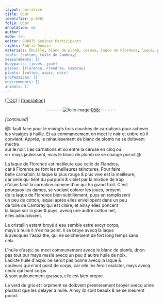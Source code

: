 ```yaml
---
layout: narrative
title: 058r
identifier: p-058r
folio: 058r
annotation: no
author:
mode: tcn
editor: GR8975 Seminar Participants
rights: Public Domain
materials: [huille, blanc de plomb, ceruse, laque de Florence, laque, purpurin, alum, cotton, toile de Cambray, cristallin, eau, huile, aspalthe, huile d'aspic, huile de noix, verd de gris, orpiment, urine]
tools: [cotton, toile de Cambray]
measurements: []
bodyparts: [joues, joue]
places: [Florence, Flandres, Cambray]
plants: [cotton, aspic, noix]
professions: []
environments: []
animals: []
---
```


 <p><a href="{{ site.baseurl }}/normalized/">[TOC]</a> | <a href="{{ site.baseurl }}/texts/p-058r_tl/" target="_blank">[translation]</a></p><div class="folio" align="center">- - - - - <a href="http://gallica.bnf.fr/ark:/12148/btv1b10500001g/f121.image" target="_blank"><img src="https://cu-mkp.github.io/2017-workshop-edition/assets/photo-icon.png" alt="folio image: " style="display:inline-block; margin-bottom:-3px;"/>058r</a> - - - - - </div>  
 
*[continued]*
  
@Il fault faire pour le moingts trois couches de carna<span class="exp">ti</span>ons pour achever<br/> les visaiges à <span class="m">huille</span>. Et au commancem<span class="exp">ent</span> on mect le noir et unbre où il<br/> convient. Apprés, le rehaulssem<span class="exp">ent</span> de <span class="m">blanc de plomb</span> ne se doibvent mectre<br/> sur le noir. Les carna<span class="exp">ti</span>ons et  où entre la <span class="m">ceruse</span> en cinq ou<br/> six <span class="tmp">moys</span> jaulnissent, mais le <span class="m">blanc de plomb</span> ne se change poinct.@
 
La <span class="m">laque de <span class="pl">Florence</span></span> est meilleure que celle de <span class="pl">Flandres</span>,<br/> car à <span class="pl">Florence</span> se font les meilleures tainctures. Pour faire<br/> belle carnation, la <span class="m">laque</span> la plus rouge & plus vive est la meilleure,<br/> car celle qui tient du <span class="m">purpurin</span> & violet par la mixtion de trop<br/> d'<span class="m">alum</span> faict la carnation co<span class="exp">mm</span>e d'un qui ha grand froit. C'est<br/> pourquoy les dames, se voulant colorer les <span class="bp">joues</span>, broyent<br/> de la <span class="m">laque de <span class="pl">Florence</span></span> bien subtillem<span class="exp">ent</span>, puys en remplissent<br/> un peu de <span class="tl"><span class="m"><span class="pa">cotton</span></span></span>, lequel aprés elles envellopent dans un peu<br/> de <span class="tl"><span class="m">toile de <span class="pl">Cambray</span></span></span> qui est claire, et ainsy elles poncent<br/> la <span class="m">laque</span> sur la <span class="bp">joue</span> & puys, avecq une aultre <span class="tl"><span class="m"><span class="pa">cotton</span></span></span> net,<br/> elles adoulcissent.
 
Le <span class="m">cristallin</span> estant broyé à <span class="m">eau</span> semble <span class="del">estre</span> avoyr corps,<br/> mays à <span class="m">huile</span> il n'en ha point. Il se broye avecq la <span class="m">laque</span><br/> & avecques l'<span class="m">aspalthe</span>, qui ne seicheroient de <span class="tmp">fort long temps</span> sans<br/> cela.
 
L'<span class="m">huile d'<span class="pa">aspic</span></span> se mect communement avecq le <span class="m">blanc de plomb</span>, <span class="del">d</span>non<br/> pas tout pur mays meslé avecq un peu d'aultre <span class="m">huile de <span class="pa">noix</span></span>.<br/> Ladicte <span class="m">huile d'<span class="pa">aspic</span></span> ne seroit pas bonne avecq la <span class="m">laque</span> &<br/> couleurs qui n'ont point de corps, <span class="add">car elle les feroit esclater</span>, mays avecq ceulx qui hont corps<br/> & sont aulcunem<span class="exp">ent</span> grasses, elle est bien propre.
 
Le <span class="m">verd de gris</span> et l'<span class="m">orpiment</span> se doibvent premierem<span class="exp">ent</span> broyer avecq <span class="m">urine</span><br/> plustost que les delayer à <span class="m">huile</span>. Ainsy ilz sont beaulx & ne se meurent<br/> poinct.
 
 
